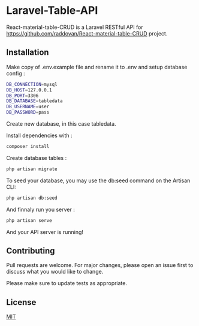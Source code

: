 # Laravel-Table-API

React-material-table-CRUD is a Laravel RESTful API for https://github.com/raddovan/React-material-table-CRUD project.

## Installation

Make copy of .env.example file and rename it to .env and setup database config :

```bash
DB_CONNECTION=mysql
DB_HOST=127.0.0.1
DB_PORT=3306
DB_DATABASE=tabledata
DB_USERNAME=user
DB_PASSWORD=pass
```
Create new database, in this case tabledata.

Install dependencies with :

```bash
composer install
```

Create database tables :

```bash
php artisan migrate
```

To seed your database, you may use the db:seed command on the Artisan CLI:

```bash
php artisan db:seed
```
And finnaly run you server :

```bash
php artisan serve
```

And your API server is running!

## Contributing
Pull requests are welcome. For major changes, please open an issue first to discuss what you would like to change.

Please make sure to update tests as appropriate.

## License
[MIT](https://choosealicense.com/licenses/mit/)
